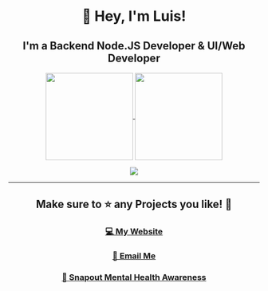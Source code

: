 <h1 align="center">👋 Hey, I'm Luis!</h1>
<h2 align="center">I'm a Backend Node.JS Developer & UI/Web Developer<br></h2>
<p align="center">
    <a href="https://github.com/HypnoticSiege">
    <img align="center" height="175px" src="https://github-readme-stats.vercel.app/api?username=HypnoticSiege&show_icons=true&theme=react&include_all_commits=true&count_private=true&hide_border=true">
    </a>
    <a href="https://github.com/HypnoticSiege">
    <img align="center" height="175px" src="https://github-readme-stats.vercel.app/api/top-langs/?username=HypnoticSiege&hide_border=true&theme=react&layout=compact">
    </a>
</p>
<div align="center">
<a href="https://discord.com/users/479456028967305247">
  <img src="https://lanyard-profile-readme.vercel.app/api/479456028967305247" align="center"/>
</a>
</div>
<hr>
<h2 align="center">Make sure to ⭐ any Projects you like! 💖</h2>
<h3 align="center"><a href='https://hypnoticsiege.codes' target="_blank">💻 My Website</a></h3>
<h3 align="center"><a href='mailto:luis@hypnoticsiege.codes?subject=Your GitHub' target="_blank">📨 Email Me</a></h3>
<h3 align="center"><a href='https://snapout.nl' target="_blank">🧠 Snapout Mental Health Awareness</a></h3>
